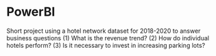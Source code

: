 # PowerBI
Short project using a hotel network dataset for 2018-2020 to answer business questions (1) What is the revenue trend? (2) How do individual hotels perform? (3) Is it necessary to invest in increasing parking lots? 
